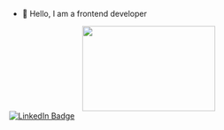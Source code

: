 - 👋 Hello, I am a frontend developer
<div align="center">
  <img src = "https://media.giphy.com/media/htWxTsfW1MyeuvgAb3/giphy.gif" width="240" height="154"/>
</div>
<div id="badges">
  <a href="https://www.linkedin.com/in/aasipowich-11/">
    <img src="https://img.shields.io/badge/LinkedIn-blue?style=for-the-badge&logo=linkedin&logoColor=white" alt="LinkedIn Badge"/>
  </a>
<!---
AAsipowich/AAsipowich is a ✨ special ✨ repository because its `README.md` (this file) appears on your GitHub profile.
You can click the Preview link to take a look at your changes.
--->
